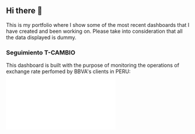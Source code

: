 ## Hi there 👋
This is my portfolio where I show some of the most recent dashboards that I have created and been working on. Please take into consideration that all the data displayed is dummy. 
### Seguimiento T-CAMBIO
This dashboard is built with the purpose of monitoring the operations of exchange rate perfomed by BBVA's clients in PERU: 
![](Seguimiento_T-CAMBIO.pdf)



<!--
**ChristianFernandezMedina/ChristianFernandezMedina** is a ✨ _special_ ✨ repository because its `README.md` (this file) appears on your GitHub profile.

Here are some ideas to get you started:

- 🔭 I’m currently working on ...
- 🌱 I’m currently learning ...
- 👯 I’m looking to collaborate on ...
- 🤔 I’m looking for help with ...
- 💬 Ask me about ...
- 📫 How to reach me: ...
- 😄 Pronouns: ...
- ⚡ Fun fact: ...
-->
